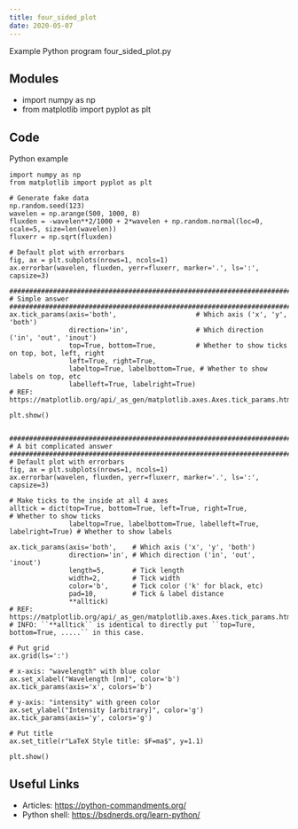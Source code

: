 ```yaml
---
title: four_sided_plot
date: 2020-05-07
---
```

Example Python program four_sided_plot.py

## Modules

* import numpy as np
* from matplotlib import pyplot as plt

## Code

Python example

    import numpy as np
    from matplotlib import pyplot as plt
    
    # Generate fake data
    np.random.seed(123)
    wavelen = np.arange(500, 1000, 8)
    fluxden = -wavelen**2/1000 + 2*wavelen + np.random.normal(loc=0, scale=5, size=len(wavelen))
    fluxerr = np.sqrt(fluxden)
    
    # Default plot with errorbars
    fig, ax = plt.subplots(nrows=1, ncols=1)
    ax.errorbar(wavelen, fluxden, yerr=fluxerr, marker='.', ls=':', capsize=3)
    
    ################################################################################
    # Simple answer
    ################################################################################
    ax.tick_params(axis='both',                    # Which axis ('x', 'y', 'both')
                   direction='in',                 # Which direction ('in', 'out', 'inout')
                   top=True, bottom=True,          # Whether to show ticks on top, bot, left, right
                   left=True, right=True,
                   labeltop=True, labelbottom=True, # Whether to show labels on top, etc
                   labelleft=True, labelright=True)
    # REF: https://matplotlib.org/api/_as_gen/matplotlib.axes.Axes.tick_params.html
    
    plt.show()
    
    
    ################################################################################
    # A bit complicated answer
    ################################################################################
    # Default plot with errorbars
    fig, ax = plt.subplots(nrows=1, ncols=1)
    ax.errorbar(wavelen, fluxden, yerr=fluxerr, marker='.', ls=':', capsize=3)
    
    # Make ticks to the inside at all 4 axes
    alltick = dict(top=True, bottom=True, left=True, right=True,                     # Whether to show ticks
                   labeltop=True, labelbottom=True, labelleft=True, labelright=True) # Whether to show labels
    
    ax.tick_params(axis='both',    # Which axis ('x', 'y', 'both')
                   direction='in', # Which direction ('in', 'out', 'inout')
                   length=5,       # Tick length
                   width=2,        # Tick width
                   color='b',      # Tick color ('k' for black, etc)
                   pad=10,         # Tick & label distance
                   **alltick)
    # REF: https://matplotlib.org/api/_as_gen/matplotlib.axes.Axes.tick_params.html
    # INFO: ``**alltick`` is identical to directly put ``top=Ture, bottom=True, .....`` in this case.
    
    # Put grid
    ax.grid(ls=':')
    
    # x-axis: "wavelength" with blue color
    ax.set_xlabel("Wavelength [nm]", color='b')
    ax.tick_params(axis='x', colors='b')
    
    # y-axis: "intensity" with green color
    ax.set_ylabel("Intensity [arbitrary]", color='g')
    ax.tick_params(axis='y', colors='g')
    
    # Put title
    ax.set_title(r"LaTeX Style title: $F=ma$", y=1.1)
    
    plt.show()
    

## Useful Links

- Articles: https://python-commandments.org/
- Python shell: https://bsdnerds.org/learn-python/
